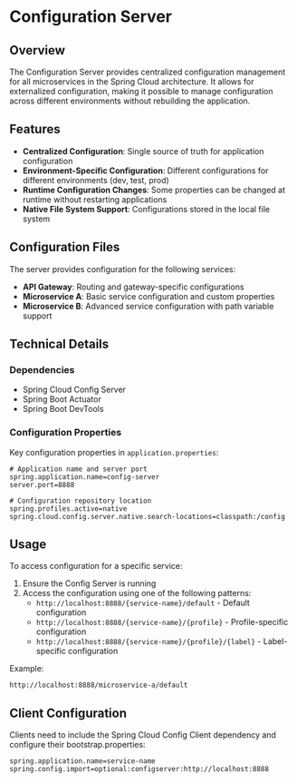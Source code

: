 # Configuration Server

## Overview
The Configuration Server provides centralized configuration management for all microservices in the Spring Cloud architecture. It allows for externalized configuration, making it possible to manage configuration across different environments without rebuilding the application.

## Features
- **Centralized Configuration**: Single source of truth for application configuration
- **Environment-Specific Configuration**: Different configurations for different environments (dev, test, prod)
- **Runtime Configuration Changes**: Some properties can be changed at runtime without restarting applications
- **Native File System Support**: Configurations stored in the local file system

## Configuration Files
The server provides configuration for the following services:
- **API Gateway**: Routing and gateway-specific configurations
- **Microservice A**: Basic service configuration and custom properties
- **Microservice B**: Advanced service configuration with path variable support

## Technical Details

### Dependencies
- Spring Cloud Config Server
- Spring Boot Actuator
- Spring Boot DevTools

### Configuration Properties
Key configuration properties in `application.properties`:

```properties
# Application name and server port
spring.application.name=config-server
server.port=8888

# Configuration repository location
spring.profiles.active=native
spring.cloud.config.server.native.search-locations=classpath:/config
```

## Usage
To access configuration for a specific service:

1. Ensure the Config Server is running
2. Access the configuration using one of the following patterns:
   - `http://localhost:8888/{service-name}/default` - Default configuration
   - `http://localhost:8888/{service-name}/{profile}` - Profile-specific configuration
   - `http://localhost:8888/{service-name}/{profile}/{label}` - Label-specific configuration

Example:
```
http://localhost:8888/microservice-a/default
```

## Client Configuration
Clients need to include the Spring Cloud Config Client dependency and configure their bootstrap.properties:

```properties
spring.application.name=service-name
spring.config.import=optional:configserver:http://localhost:8888
```